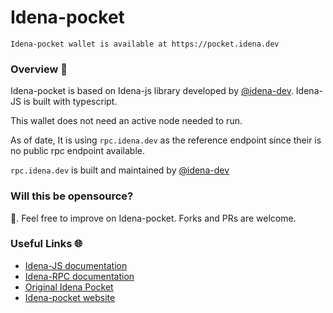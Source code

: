 # Idena-pocket
```Idena-pocket wallet is available at https://pocket.idena.dev```

### Overview 🔎
Idena-pocket is based on Idena-js library developed by [@idena-dev](https://github.com/idena-dev). 
Idena-JS is built with typescript.

This wallet does not need an active node needed to run.

As of date, It is using ```rpc.idena.dev``` as the reference endpoint since their is no public rpc endpoint available.

```rpc.idena.dev``` is built and maintained by [@idena-dev](https://github.com/idena-dev/idena-pocket)

### Will this be opensource?
💯. Feel free to improve on Idena-pocket. Forks and PRs are welcome.

### Useful Links 🌐
- [Idena-JS documentation](https://www.idena.dev/idena-js/quick-start)
- [Idena-RPC documentation](https://github.com/idena-dev/idena-rpc)
- [Original Idena Pocket](https://github.com/idena-dev/idena-pocket)
- [Idena-pocket website](https://pocket.idena.dev/#/)
